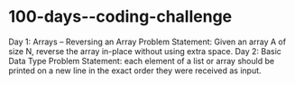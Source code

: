 # 100-days--coding-challenge
Day 1: Arrays – Reversing an Array
Problem Statement: Given an array A of size N, reverse the array in-place without using extra space.
Day 2: Basic Data Type
Problem Statement: each element of a list or array should be printed on a new line in the exact order they were received as input.

